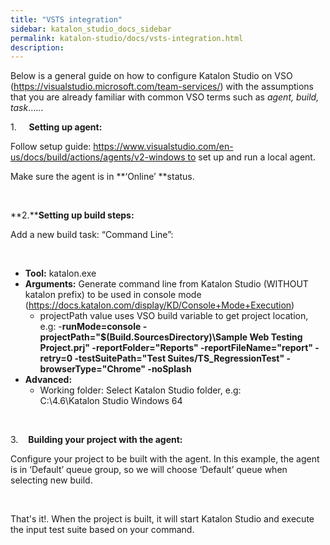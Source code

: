 ```yaml
---
title: "VSTS integration" 
sidebar: katalon_studio_docs_sidebar
permalink: katalon-studio/docs/vsts-integration.html 
description: 
---
```

Below is a general guide on how to configure Katalon Studio on VSO (https://visualstudio.microsoft.com/team-services/) with the assumptions that you are already familiar with common VSO terms such as _agent, build, task_......

1.     **Setting up agent:**

Follow setup guide: https://www.visualstudio.com/en-us/docs/build/actions/agents/v2-windows to set up and run a local agent.

Make sure the agent is in **‘Online’ **status. 

 

**2.****Setting up build steps:**

Add a new build task: “Command Line”:

 

*   **Tool:** katalon.exe
*   **Arguments:** Generate command line from Katalon Studio (WITHOUT katalon prefix) to be used in console mode (https://docs.katalon.com/display/KD/Console+Mode+Execution)
    *   projectPath value uses VSO build variable to get project location, e.g: -**runMode=console -projectPath="$(Build.SourcesDirectory)\\Sample Web Testing Project.prj" -reportFolder="Reports" -reportFileName="report" -retry=0 -testSuitePath="Test Suites/TS_RegressionTest" -browserType="Chrome" -noSplash**
*   **Advanced:**
    *   Working folder: Select Katalon Studio folder, e.g: C:\\4.6\\Katalon Studio Windows 64

 

3.    **Building your project with the agent:**

Configure your project to be built with the agent. In this example, the agent is in ‘Default’ queue group, so we will choose ‘Default’ queue when selecting new build.

 

That's it!. When the project is built, it will start Katalon Studio and execute the input test suite based on your command.